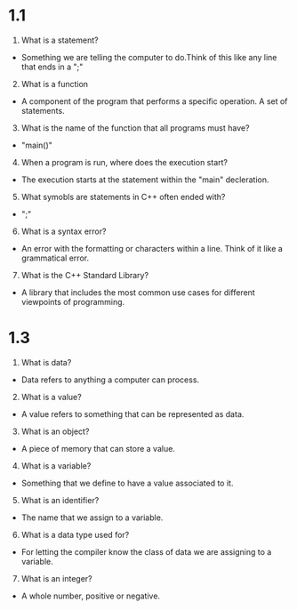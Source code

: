 # 1.1
1. What is a statement?
- Something we are telling the computer to do.Think of this like any line that ends in a ";"

2. What is a function
- A component of the program that performs a specific operation. A set of statements.

3. What is the name of the function that all programs must have?
- "main()"

4. When a program is run, where does the execution start?
- The execution starts at the statement within the "main" decleration.

5. What symobls are statements in C++ often ended with?
- ";"

6. What is a syntax error?
- An error with the formatting or characters within a line.  Think of it like a grammatical error.

7. What is the C++ Standard Library?
- A library that includes the most common use cases for different viewpoints of programming.

# 1.3
1. What is data?
- Data refers to anything a computer can process.

2. What is a value? 
- A value refers to something that can be represented as data. 

3. What is an object? 
- A piece of memory that can store a value.

4. What is a variable? 
- Something that we define to have a value associated to it.

5. What is an identifier?
- The name that we assign to a variable.

6. What is a data type used for?
- For letting the compiler know the class of data we are assigning to a variable.

7. What is an integer?
- A whole number, positive or negative. 


